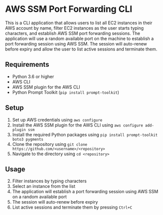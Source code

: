 # AWS SSM Port Forwarding CLI

This is a CLI application that allows users to list all EC2 instances in their AWS account by name, filter EC2 instances as the user starts typing characters, and establish AWS SSM port forwarding sessions. The application will use a random available port on the machine to establish a port forwarding session using AWS SSM. The session will auto-renew before expiry and allow the user to list active sessions and terminate them.

## Requirements

- Python 3.6 or higher
- AWS CLI
- AWS SSM plugin for the AWS CLI
- Python Prompt Toolkit (`pip install prompt-toolkit`)

## Setup

1. Set up AWS credentials using `aws configure`
2. Install the AWS SSM plugin for the AWS CLI using `aws configure add-plugin ssm`
3. Install the required Python packages using `pip install prompt-toolkit boto3 pygments`
4. Clone the repository using `git clone https://github.com/<username>/<repository>`
5. Navigate to the directory using `cd <repository>`

## Usage

2. Filter instances by typing characters
3. Select an instance from the list
4. The application will establish a port forwarding session using AWS SSM on a random available port
5. The session will auto-renew before expiry
6. List active sessions and terminate them by pressing `Ctrl+C`
